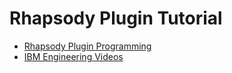 # Rhapsody Plugin Tutorial

- [Rhapsody Plugin Programming](/tutorial/)
- [IBM Engineering Videos](/ibm-engineering-info/)